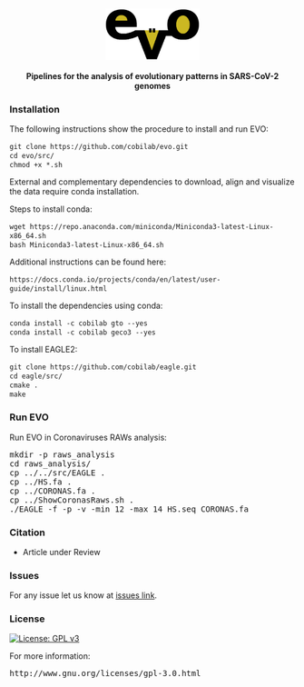 <br>
<p align="center"><img src="imgs/logo.png" alt="evo" height="90" border="0" />
<br><br>
<b>Pipelines for the analysis of evolutionary patterns in SARS-CoV-2 genomes</b>
</p>

### Installation ###

<p align="justify">The following instructions show the procedure to install and run EVO: </p>

```
git clone https://github.com/cobilab/evo.git
cd evo/src/
chmod +x *.sh
```
External and complementary dependencies to download, align and visualize the data require conda installation.

Steps to install conda:
```
wget https://repo.anaconda.com/miniconda/Miniconda3-latest-Linux-x86_64.sh
bash Miniconda3-latest-Linux-x86_64.sh
```
Additional instructions can be found here:
```
https://docs.conda.io/projects/conda/en/latest/user-guide/install/linux.html
```
To install the dependencies using conda:
```
conda install -c cobilab gto --yes
conda install -c cobilab geco3 --yes
```
To install EAGLE2:
```
git clone https://github.com/cobilab/eagle.git
cd eagle/src/
cmake .
make
```

### Run EVO ###

Run EVO in Coronaviruses RAWs analysis:
<pre>
mkdir -p raws_analysis
cd raws_analysis/
cp ../../src/EAGLE .
cp ../HS.fa .
cp ../CORONAS.fa .
cp ../ShowCoronasRaws.sh .
./EAGLE -f -p -v -min 12 -max 14 HS.seq CORONAS.fa
</pre>

### Citation ###

 * Article under Review

### Issues ###

For any issue let us know at [issues link](https://github.com/cobilab/evo/issues).

### License ###

[![License: GPL v3](https://img.shields.io/badge/License-GPL%20v3-blue.svg)](LICENSE)


For more information:
<pre>http://www.gnu.org/licenses/gpl-3.0.html</pre>


